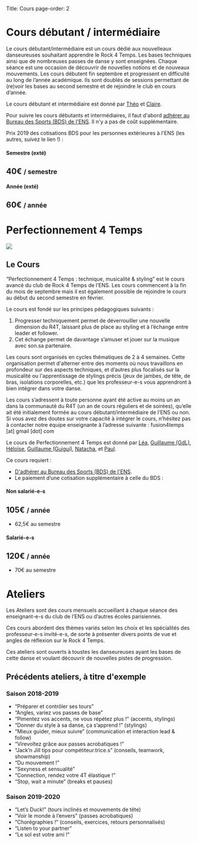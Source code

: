 Title: Cours
page-order: 2

# Cours débutant / intermédiaire

Le cours débutant/intermédiaire est un cours dédié aux nouvelleaux danseureuses souhaitant apprendre le Rock 4 Temps. 
Les bases techniques ainsi que de nombreuses passes de danse y sont enseignées. 
Chaque séance est une occasion de découvrir de nouvelles notions et de nouveaux mouvements. Les cours débutent fin septembre et progressent en difficulté au long de l’année académique. Ils sont doublés de sessions permettant de (re)voir les bases au second semestre et de rejoindre le club en cours d’année. 

Le cours débutant et intermédiaire est donné par [Théo](/theo.html) et [Claire](/claire.html).

Pour suivre les cours débutants et intermédiaires, il faut d'abord 
[adhérer au Bureau des Sports (BDS) de l'ENS](https://www.bds.ens.fr/infos-pratiques/tarifs/). 
Il n'y a pas de coût supplémentaire.

Prix 2019 des cotisations BDS pour les personnes extérieures à l'ENS (les autres, suivez le lien !) :


<div class="row">
  <div class="col-sm-6">
  <div class="card-deck mb-3 text-center">
    <div class="card">
      <div class="card-header">
        <h4 class="my-0 font-weight-normal">Semestre (exté)</h4>
      </div>
      <div class="card-body">
        <h2 class="card-title pricing-card-title">40€ <small class="text-muted">/ semestre</small></h2>
      </div>
    </div>
    </div>
  </div>
  
  <div class="col-sm-6">
  <div class="card-deck mb-3 text-center">
    <div class="card">
      <div class="card-header">
        <h4 class="my-0 font-weight-normal">Année (exté)</h4>
      </div>
      <div class="card-body">
        <h2 class="card-title pricing-card-title">60€ <small class="text-muted">/ année</small></h2>
      </div>
    </div>
    </div>
  </div>
</div>


# Perfectionnement 4 Temps

![](/images/perf4temps.jpg)

## Le Cours


“Perfectionnement 4 Temps : technique, musicalité & styling” est le cours avancé du club de Rock 4 Temps de l’ENS. Les cours commencent à la fin du mois de septembre mais il est également possible de rejoindre le cours au début du second semestre en février. 

Le cours est fondé  sur les principes pédagogiques suivants : 

1. Progresser techniquement permet de déverrouiller une nouvelle dimension du R4T, laissant plus de place au styling et à l’échange entre leader et follower. 
2. Cet échange permet de davantage s’amuser et jouer sur la musique avec son.sa partenaire. 
    
Les cours sont organisés en cycles thématiques de 2 à 4 semaines. Cette organisation permet d'alterner entre des moments où nous travaillons en profondeur sur des aspects techniques, et d’autres plus focalisés sur la musicalité ou l'apprentissage de stylings précis (jeux de jambes, de tête, de bras, isolations corporelles, etc.) que les professeur-e-s vous apprendront à bien intégrer dans votre danse. 

Les cours s’adressent à toute personne ayant été active au moins un an dans la communauté du R4T (un an de cours réguliers et de soirées), qu’elle ait été initialement formée au cours débutant/intermédiaire de l’ENS ou non. Si vous avez des doutes sur votre capacité à intégrer le cours, n’hésitez pas à contacter notre équipe enseignante à l’adresse suivante : fusion4temps [at] gmail [dot] com

    
Le cours de Perfectionnement 4 Temps est donné par [Léa](/lea.html), 
[Guillaume (GdL)](/gdl.html), 
[Héloïse](/heloise.html),
[Guillaume (Guigui)](/guigui.html),
[Natacha](/natacha.html), et
[Paul](/pbk.html).

Ce cours requiert :

 * [D'adhérer au Bureau des Sports (BDS) de l'ENS](https://www.bds.ens.fr/infos-pratiques/tarifs/). 
 * Le paiement d’une cotisation supplémentaire à celle du BDS :

<div class="row">
  <div class="col-sm-6">
  <div class="card-deck mb-3 text-center">
    <div class="card">
      <div class="card-header">
        <h4 class="my-0 font-weight-normal">Non salarié-e-s</h4>
      </div>
      <div class="card-body">
        <h2 class="card-title pricing-card-title">105€ <small class="text-muted">/ année</small></h2>
        <ul class="list-unstyled mt-3 mb-4">
          <li>62,5€ au semestre </li>
        </ul>
      </div>
    </div>
    </div>
  </div>
  
  <div class="col-sm-6">
  <div class="card-deck mb-3 text-center">
    <div class="card">
      <div class="card-header">
        <h4 class="my-0 font-weight-normal">Salarié-e-s</h4>
      </div>
      <div class="card-body">
        <h2 class="card-title pricing-card-title">120€ <small class="text-muted">/ année</small></h2>
        <ul class="list-unstyled mt-3 mb-4">
          <li>70€ au semestre </li>
        </ul>
      </div>
    </div>
    </div>
  </div>
</div>

<!---
<center>
<button type="button" class="btn btn-lg btn-block btn-primary">
<link href="/contact.html">
Contacter le club
</link>
</button>
</center>
-->

# Ateliers

Les Ateliers sont des cours mensuels accueillant à chaque séance des enseignant-e-s du club de l’ENS ou d’autres écoles parisiennes. 

Ces cours abordent des thèmes variés selon les choix et les spécialités des professeur-e-s invité-e-s, de sorte à présenter divers points de vue et angles de réflexion sur le Rock 4 Temps. 

Ces ateliers sont ouverts à toustes les danseureuses ayant les bases de cette danse et voulant découvrir de nouvelles pistes de progression.

## Précédents ateliers, à titre d'exemple

### Saison 2018-2019

- “Préparer et contrôler ses tours”
- “Angles, variez vos passes de base”
- “Pimentez vos accents, ne vous répétez plus !” (accents, stylings)
- “Donner du style à sa danse, ça s’apprend !” (stylings)
- “Mieux guider, mieux suivre” (communication et interaction lead & follow)
- “Virevoltez grâce aux passes acrobatiques !”
- “Jack’n Jill tips pour compétiteur.trice.s” (conseils, teamwork, showmanship)
- “Du mouvement !” 
- “Sexyness et sensualité” 
- “Connection, rendez votre 4T élastique !”
- “Stop, wait a minute” (breaks et pauses)

### Saison 2019-2020

- “Let’s Duck!” (tours inclinés et mouvements de tête)
- “Voir le monde à l’envers” (passes acrobatiques)
- “Chorégraphies !” (conseils, exercices, retours personnalisés)
- “Listen to your partner”
- “Le sol est votre ami !”
